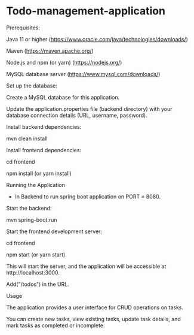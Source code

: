 # Todo-management-application 

Prerequisites:

Java 11 or higher (https://www.oracle.com/java/technologies/downloads/)

Maven (https://maven.apache.org/)

Node.js and npm (or yarn) (https://nodejs.org/)

MySQL database server (https://www.mysql.com/downloads/)


Set up the database:

Create a MySQL database for this application.

Update the application.properties file (backend directory) with your database connection details (URL, username, password).

Install backend dependencies:

mvn clean install

Install frontend dependencies:

cd frontend

npm install (or yarn install)

Running the Application

- In Backend to run spring boot application on PORT = 8080.

Start the backend:

mvn spring-boot:run

Start the frontend development server:

cd frontend

npm start (or yarn start)

This will start the server, and the application will be accessible at http://localhost:3000.

Add("/todos") in the URL.

Usage

The application provides a user interface for CRUD operations on tasks.

You can create new tasks, view existing tasks, update task details, and mark tasks as completed or incomplete.
